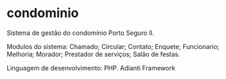 # condominio
Sistema de gestão do condomínio Porto Seguro II.

Modulos do sistema:
Chamado;
Circular;
Contato;
Enquete;
Funcionario;
Melhoria;
Morador;
Prestador de serviços;
Salão de festas.

Linguagem de desenvolvimento: PHP.
Adianti Framework
